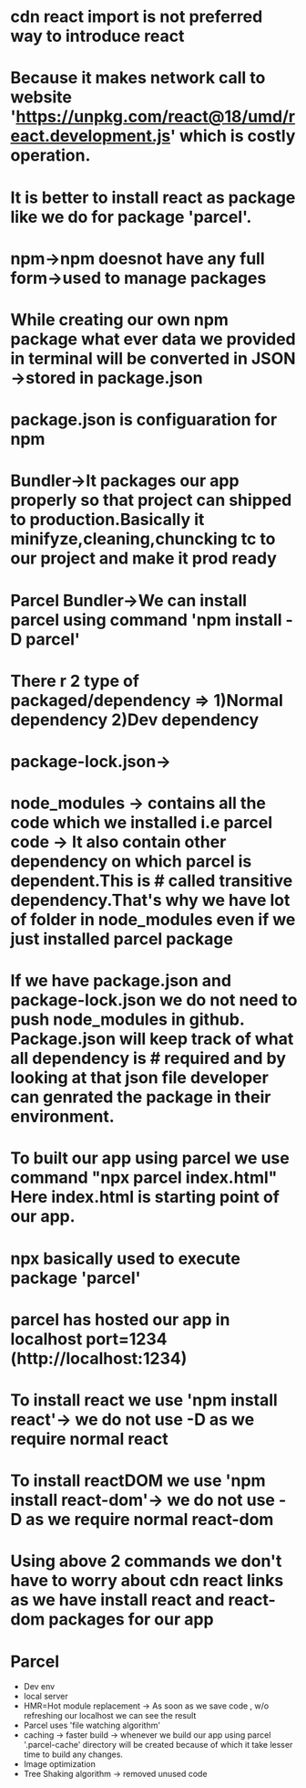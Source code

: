 # cdn react import is not preferred way to introduce react
# Because it makes network call to website 'https://unpkg.com/react@18/umd/react.development.js' which is costly operation.
# It is better to install react as package like we do for package 'parcel'.


# npm->npm doesnot have any full form->used to manage packages
# While creating our own npm package what ever data we provided in terminal will be converted in JSON ->stored in package.json
# package.json is configuaration for npm
# Bundler->It packages our app properly so that project can shipped to production.Basically it minifyze,cleaning,chuncking tc to our project and make it prod ready
# Parcel Bundler->We can install parcel using command 'npm install -D parcel'
# There r 2 type of packaged/dependency => 1)Normal dependency   2)Dev dependency

# package-lock.json->

# node_modules -> contains all the code which we installed i.e parcel code -> It also contain other dependency on which parcel is dependent.This is #                 called transitive dependency.That's why we have lot of folder in node_modules even if we just installed parcel package

# If we have package.json and package-lock.json we do not need to push node_modules in github. Package.json will keep track of what all dependency is # required and by looking at that json file developer can genrated the package in their environment.

# To built our app using parcel we use command "npx parcel index.html" Here index.html is starting point of our app.
# npx basically used to execute package 'parcel'

# parcel has hosted our app in localhost port=1234 (http://localhost:1234)

# To install react we use 'npm install react'-> we do not use -D as we require normal react
# To install reactDOM we use 'npm install react-dom'-> we do not use -D as we require normal react-dom
# Using above 2 commands we don't have to worry about cdn react links as we have install react and react-dom packages for our app

# Parcel
- Dev env
- local server
- HMR=Hot module replacement -> As soon as we save code , w/o refreshing our localhost we can see the result
- Parcel uses 'file watching algorithm' 
- caching -> faster build -> whenever we build our app using parcel '.parcel-cache' directory will be created because of which it take lesser time to build any changes.
- Image optimization
- Tree Shaking algorithm -> removed unused code
